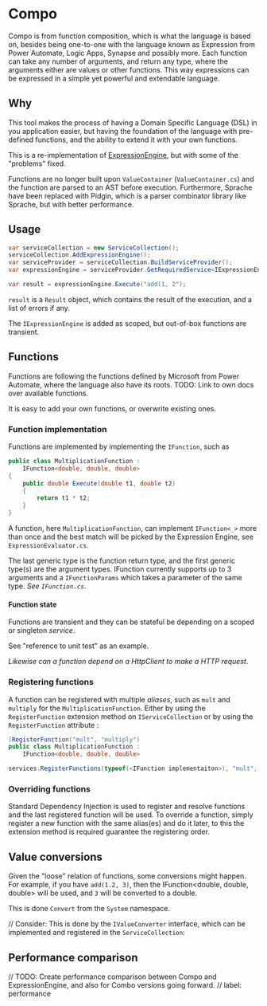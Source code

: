 # Compo

Compo is from function composition, which is what the language is based on, besides being one-to-one with the language known as Expression from Power Automate, Logic Apps, Synapse and possibly more. Each function can take any number of arguments, and return any type, where the arguments either are values or other functions. This way expressions can be expressed in a simple yet powerful and extendable language. 


## Why

This tool makes the process of having a Domain Specific Language (DSL) in you application easier, but having the foundation of the language with pre-defined functions, and the ability to extend it with your own functions.

This is a re-implementation of [ExpressionEngine](https://github.com/delegateas/expressionengine), but with some of the "problems" fixed.

Functions are no longer built upon `ValueContainer` (`ValueContainer.cs`) and the function are parsed to an AST before execution.
Furthermore, Sprache have been replaced with Pidgin, which is a parser combinator library like Sprache, but with better performance.

## Usage

```csharp
var serviceCollection = new ServiceCollection();
serviceCollection.AddExpressionEngine();
var serviceProvider = serviceCollection.BuildServiceProvider();
var expressionEngine = serviceProvider.GetRequiredService<IExpressionEngine>();

var result = expressionEngine.Execute("add(1, 2");
```
`result` is a `Result` object, which contains the result of the execution, and a list of errors if any.

The `IExpressionEngine` is added as scoped, but out-of-box functions are transient.

## Functions

Functions are following the functions defined by Microsoft from Power Automate, where the language also have its roots. TODO: Link to own docs over available functions.

It is easy to add your own functions, or overwrite existing ones.

### Function implementation

Functions are implemented by implementing the `IFunction`, such as

```csharp
public class MultiplicationFunction :
    IFunction<double, double, double>
{
    public double Execute(double t1, double t2)
    {
        return t1 * t2;
    }
}
```

A function, here `MultiplicationFunction`, can implement `IFunction<_>` more than once and the best match will be picked by the Expression Engine, see `ExpressionEvaluator.cs`.

The last generic type is the function return type, and the first generic type(s) are the argument types. IFunction currently supports up to 3 arguments and a `IFunctionParams` which takes a parameter of the same type. _See `IFunction.cs`_.

#### Function state

Functions are transient and they can be stateful be depending on a scoped or singleton _service_.

See "reference to unit test" as an example.

_Likewise can a function depend on a HttpClient to make a HTTP request_.

### Registering functions

A function can be registered with multiple _aliases_, such as `mult` and `multiply` for the `MultiplicationFunction`.
Either by using the `RegisterFunction` extension method on `IServiceCollection` or by using the `RegisterFunction` attribute :

```csharp
[RegisterFunction("mult", "multiply")
public class MultiplicationFunction :
    IFunction<double, double, double>
```

```csharp
services.RegisterFunctions(typeof(<IFunction implementaiton>), "mult", "multiply");
```

### Overriding functions

Standard Dependency Injection is used to register and resolve functions and the last registered function will be used.
To override a function, simply register a new function with the same alias(es) and do it later, to this the extension method is required guarantee the registering order.

## Value conversions

Given the "loose" relation of functions, some conversions might happen.
For example, if you have `add(1.2, 3)`, then the IFunction<double, double, double> will be used, and `3` will be converted to a double.

This is done `Convert` from the `System` namespace.

// Consider:
This is done by the `IValueConverter` interface, which can be implemented and registered in the `ServiceCollection`:


## Performance comparison

// TODO: Create performance comparison between Compo and ExpressionEngine, and also for Combo versions going forward.
// label: performance
